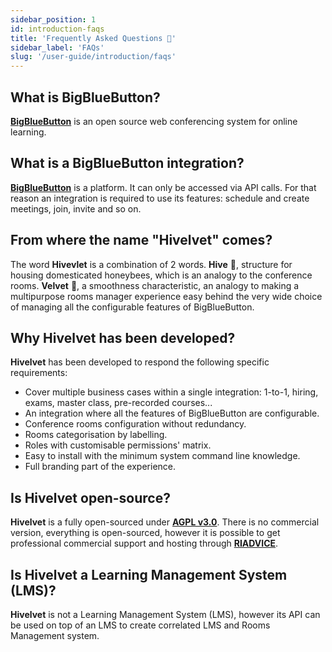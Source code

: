 ```yaml
---
sidebar_position: 1
id: introduction-faqs
title: 'Frequently Asked Questions 🙋'
sidebar_label: 'FAQs'
slug: '/user-guide/introduction/faqs'
---
```


## What is BigBlueButton?

**[BigBlueButton](https://docs.bigbluebutton.org/)** is an open source web conferencing system for online learning.

## What is a BigBlueButton integration?

**[BigBlueButton](https://docs.bigbluebutton.org/)** is a platform. It can only be accessed via API
calls. For that reason an integration is required to use its features: schedule and create meetings, join,
invite and so on.

## From where the name "Hivelvet" comes?

The word **Hivevlet** is a combination of 2 words. **Hive** 🐝, structure for housing domesticated honeybees, which is
an
analogy to the conference rooms. **Velvet** 👘, a smoothness characteristic, an analogy to making a multipurpose rooms
manager experience easy behind the very wide choice of managing all the configurable features of BigBlueButton.

## Why Hivelvet has been developed?

**Hivelvet** has been developed to respond the following specific requirements:

* Cover multiple business cases within a single integration: 1-to-1, hiring, exams, master class, pre-recorded
  courses...
* An integration where all the features of BigBlueButton are configurable.
* Conference rooms configuration without redundancy.
* Rooms categorisation by labelling.
* Roles with customisable permissions' matrix.
* Easy to install with the minimum system command line knowledge.
* Full branding part of the experience.

## Is Hivelvet open-source?

**Hivelvet** is a fully open-sourced under **[AGPL v3.0](https://choosealicense.com/licenses/agpl-3.0/)**. There is no
commercial version, everything is open-sourced, however it is possible to get professional commercial support and
hosting
through **[RIADVICE](https://riadvice.tn)**.

## Is Hivelvet a Learning Management System (LMS)?

**Hivelvet** is not a Learning Management System (LMS), however its API can be used on top of an LMS to create
correlated LMS and Rooms Management system.
